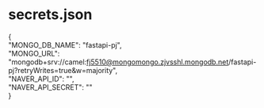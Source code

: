 # secrets.json

{  
    "MONGO_DB_NAME": "fastapi-pj",  
    "MONGO_URL": "mongodb+srv://camel:fj5510@mongomongo.zjvsshl.mongodb.net/fastapi-pj?retryWrites=true&w=majority",  
    "NAVER_API_ID": "",  
    "NAVER_API_SECRET": ""  
}  
